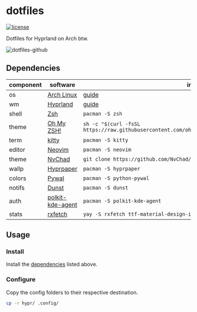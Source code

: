 # dotfiles

[![license](https://custom-icon-badges.demolab.com/github/license/brckd/dotfiles?logo=law)](LICENSE.md)

Dotfiles for Hyprland on Arch btw.

![dotfiles-github](https://github.com/brckd/dotfiles/assets/92804487/e9b36a07-1fdd-4512-9336-ecb3cd4a6bd2)

## Dependencies

| component | software                                                             | install                                                                                           |
| --------- | -------------------------------------------------------------------- | ------------------------------------------------------------------------------------------------- |
| os        | [Arch Linux](https://archlinux.org)                                  | [guide](https://wiki.archlinux.org/title/Installation_guide)                                      |
| wm        | [Hyprland](https://hyprland.org)                                     | [guide](https://wiki.hyprland.org/Getting-Started/Installation/)                                  |
| shell     | [Zsh](https://wiki.archlinux.org/title/Zsh)                          | `pacman -S zsh`                                                                                   |
| theme     | [Oh My ZSH!](https://ohmyz.sh)                                       | `sh -c "$(curl -fsSL https://raw.githubusercontent.com/ohmyzsh/ohmyzsh/master/tools/install.sh)"` |
| term      | [kitty](https://sw.kovidgoyal.net/kitty)                             | `pacman -S kitty`                                                                                 |
| editor    | [Neovim](https://neovim.io)                                          | `pacman -S neovim`                                                                                |
| theme     | [NvChad](https://nvchad.com)                                         | `git clone https://github.com/NvChad/NvChad ~/.config/nvim --depth 1 && nvim`                     |
| wallp     | [Hyprpaper](https://github.com/hyprwm/hyprpaper)                     | `pacman -S hyprpaper`                                                                             |
| colors    | [Pywal](https://github.com/dylanaraps/pywal)                         | `pacman -S python-pywal`                                                                          |
| notifs    | [Dunst](https://wiki.archlinux.org/title/Dunst)                      | `pacman -S dunst`                                                                                 |
| auth      | [polkit-kde-agent](https://invent.kde.org/plasma/polkit-kde-agent-1) | `pacman -S polkit-kde-agent`                                                                      |
| stats     | [rxfetch](https://github.com/Mangeshrex/rxfetch)                     | `yay -S rxfetch ttf-material-design-icons`                                                        |

## Usage

### Install

Install the [dependencies](#dependencies) listed above.

### Configure

Copy the config folders to their respective destination.

```zsh
cp -r hypr/ .config/
```
